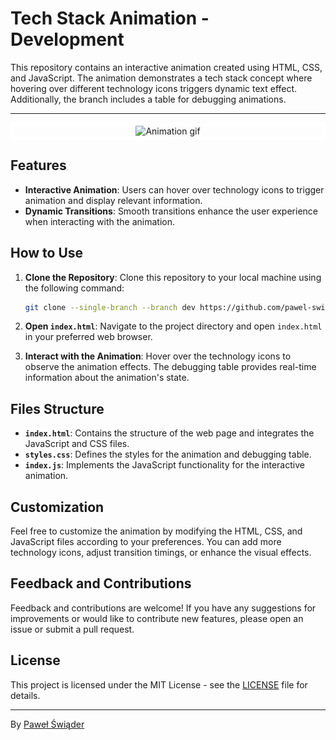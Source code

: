 # Tech Stack Animation - Development

This repository contains an interactive animation created using HTML, CSS, and JavaScript. The animation demonstrates a tech stack concept where hovering over different technology icons triggers dynamic text effect. Additionally, the branch includes a table for debugging animations.

---

<p align="center" style="border: solid 5px white">
   <img width= src="animation-dev.gif" alt="Animation gif">
</p>

## Features

- **Interactive Animation**: Users can hover over technology icons to trigger animation and display relevant information.
- **Dynamic Transitions**: Smooth transitions enhance the user experience when interacting with the animation.

## How to Use

1. **Clone the Repository**: Clone this repository to your local machine using the following command:

   ```bash
   git clone --single-branch --branch dev https://github.com/pawel-swiader/tech-stack-animation.git
   ```

2. **Open `index.html`**: Navigate to the project directory and open `index.html` in your preferred web browser.

3. **Interact with the Animation**: Hover over the technology icons to observe the animation effects. The debugging table provides real-time information about the animation's state.

## Files Structure

- **`index.html`**: Contains the structure of the web page and integrates the JavaScript and CSS files.
- **`styles.css`**: Defines the styles for the animation and debugging table.
- **`index.js`**: Implements the JavaScript functionality for the interactive animation.

## Customization

Feel free to customize the animation by modifying the HTML, CSS, and JavaScript files according to your preferences. You can add more technology icons, adjust transition timings, or enhance the visual effects.

## Feedback and Contributions

Feedback and contributions are welcome! If you have any suggestions for improvements or would like to contribute new features, please open an issue or submit a pull request.

## License

This project is licensed under the MIT License - see the [LICENSE](LICENSE) file for details.

---

By [Paweł Świąder](https://github.com/pawel-swiader)
